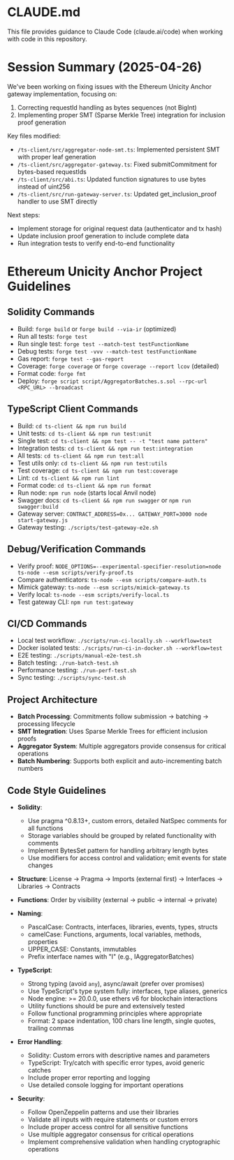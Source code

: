 # CLAUDE.md

This file provides guidance to Claude Code (claude.ai/code) when working with code in this repository.

# Session Summary (2025-04-26)

We've been working on fixing issues with the Ethereum Unicity Anchor gateway implementation, focusing on:

1. Correcting requestId handling as bytes sequences (not BigInt)
2. Implementing proper SMT (Sparse Merkle Tree) integration for inclusion proof generation

Key files modified:
- `/ts-client/src/aggregator-node-smt.ts`: Implemented persistent SMT with proper leaf generation
- `/ts-client/src/aggregator-gateway.ts`: Fixed submitCommitment for bytes-based requestIds
- `/ts-client/src/abi.ts`: Updated function signatures to use bytes instead of uint256
- `/ts-client/src/run-gateway-server.ts`: Updated get_inclusion_proof handler to use SMT directly

Next steps:
- Implement storage for original request data (authenticator and tx hash) 
- Update inclusion proof generation to include complete data
- Run integration tests to verify end-to-end functionality

# Ethereum Unicity Anchor Project Guidelines

## Solidity Commands
- Build: `forge build` or `forge build --via-ir` (optimized)
- Run all tests: `forge test`
- Run single test: `forge test --match-test testFunctionName`
- Debug tests: `forge test -vvv --match-test testFunctionName`
- Gas report: `forge test --gas-report`
- Coverage: `forge coverage` or `forge coverage --report lcov` (detailed)
- Format code: `forge fmt`
- Deploy: `forge script script/AggregatorBatches.s.sol --rpc-url <RPC_URL> --broadcast`

## TypeScript Client Commands
- Build: `cd ts-client && npm run build`
- Unit tests: `cd ts-client && npm run test:unit`
- Single test: `cd ts-client && npm test -- -t "test name pattern"`
- Integration tests: `cd ts-client && npm run test:integration`
- All tests: `cd ts-client && npm run test:all`
- Test utils only: `cd ts-client && npm run test:utils`
- Test coverage: `cd ts-client && npm run test:coverage`
- Lint: `cd ts-client && npm run lint`
- Format code: `cd ts-client && npm run format`
- Run node: `npm run node` (starts local Anvil node)
- Swagger docs: `cd ts-client && npm run swagger` or `npm run swagger:build`
- Gateway server: `CONTRACT_ADDRESS=0x... GATEWAY_PORT=3000 node start-gateway.js`
- Gateway testing: `./scripts/test-gateway-e2e.sh`

## Debug/Verification Commands
- Verify proof: `NODE_OPTIONS=--experimental-specifier-resolution=node ts-node --esm scripts/verify-proof.ts`
- Compare authenticators: `ts-node --esm scripts/compare-auth.ts`
- Mimick gateway: `ts-node --esm scripts/mimick-gateway.ts`
- Verify local: `ts-node --esm scripts/verify-local.ts`
- Test gateway CLI: `npm run test:gateway`

## CI/CD Commands
- Local test workflow: `./scripts/run-ci-locally.sh --workflow=test`
- Docker isolated tests: `./scripts/run-ci-in-docker.sh --workflow=test`
- E2E testing: `./scripts/manual-e2e-test.sh`
- Batch testing: `./run-batch-test.sh`
- Performance testing: `./run-perf-test.sh`
- Sync testing: `./scripts/sync-test.sh`

## Project Architecture
- **Batch Processing**: Commitments follow submission → batching → processing lifecycle
- **SMT Integration**: Uses Sparse Merkle Trees for efficient inclusion proofs
- **Aggregator System**: Multiple aggregators provide consensus for critical operations
- **Batch Numbering**: Supports both explicit and auto-incrementing batch numbers

## Code Style Guidelines
- **Solidity**: 
  - Use pragma ^0.8.13+, custom errors, detailed NatSpec comments for all functions
  - Storage variables should be grouped by related functionality with comments
  - Implement BytesSet pattern for handling arbitrary length bytes
  - Use modifiers for access control and validation; emit events for state changes

- **Structure**: License → Pragma → Imports (external first) → Interfaces → Libraries → Contracts
- **Functions**: Order by visibility (external → public → internal → private)
- **Naming**: 
  - PascalCase: Contracts, interfaces, libraries, events, types, structs
  - camelCase: Functions, arguments, local variables, methods, properties
  - UPPER_CASE: Constants, immutables
  - Prefix interface names with "I" (e.g., IAggregatorBatches)

- **TypeScript**: 
  - Strong typing (avoid `any`), async/await (prefer over promises)
  - Use TypeScript's type system fully: interfaces, type aliases, generics
  - Node engine: >= 20.0.0, use ethers v6 for blockchain interactions
  - Utility functions should be pure and extensively tested
  - Follow functional programming principles where appropriate
  - Format: 2 space indentation, 100 chars line length, single quotes, trailing commas
  
- **Error Handling**:
  - Solidity: Custom errors with descriptive names and parameters
  - TypeScript: Try/catch with specific error types, avoid generic catches
  - Include proper error reporting and logging
  - Use detailed console logging for important operations

- **Security**: 
  - Follow OpenZeppelin patterns and use their libraries
  - Validate all inputs with require statements or custom errors
  - Include proper access control for all sensitive functions
  - Use multiple aggregator consensus for critical operations
  - Implement comprehensive validation when handling cryptographic operations